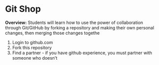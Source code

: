# Git Shop
**__Overview:__**  Students will learn how to use the power of collaboration through Git/GitHub by forking a repository and making their own personal changes, then merging those changes togethe

1. Login to github.com
2. Fork this repository
3. Find a partner - if you have github experience, you must partner with someone who doesn’t
